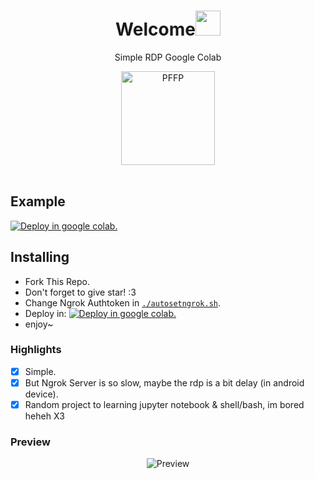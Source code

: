 <h1 align="center">Welcome<img src="https://user-images.githubusercontent.com/1303154/88677602-1635ba80-d120-11ea-84d8-d263ba5fc3c0.gif" width="40px" alt=""><br></h1>
<p align="center">Simple RDP Google Colab</p>
<div align="center">
<img src="https://filezone.cf/dl/ig2ry" width="150" height="150" border="0" alt="PFFP">
</div>
<br>

## Example 
<a href="https://colab.research.google.com/github/RizzyDev81/mystorage/blob/main/xrdp.ipynb#scrollTo=vk2qtOTGIFsQ" target="_parent"><img src="https://colab.research.google.com/assets/colab-badge.svg" alt="Deploy in google colab."/></a>

## Installing
- Fork This Repo.
- Don't forget to give star! :3
- Change Ngrok Authtoken in [`./autosetngrok.sh`](https://github.com/RizzyDev81/mystorage/autosetngrok.sh).
- Deploy in: <a href="https://colab.research.google.com/github" target="_parent"><img src="https://colab.research.google.com/assets/colab-badge.svg" alt="Deploy in google colab."/></a>
- enjoy~

### Highlights
-   [x] Simple.
-   [x] But Ngrok Server is so slow, maybe the rdp is a bit delay (in android device).
-   [x] Random project to learning jupyter notebook & shell/bash, im bored heheh X3

### **Preview**
<p align="center">
    <img alt="Preview" src="https://raw.githubusercontent.com/RizzyDev81/mystorage/main/screenshot.jpg">
</p>


